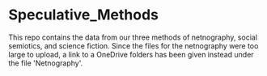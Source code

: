 # Speculative_Methods
This repo contains the data from our three methods of netnography, social semiotics, and science fiction. Since the files for the netnography were too large to upload, a link to a OneDrive folders has been given instead under the file 'Netnography'. 
